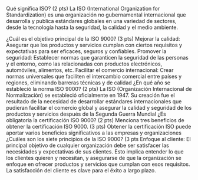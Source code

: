 Qué significa ISO? (2 pts)
La ISO (International Organization for Standardization) es una organización no gubernamental internacional que desarrolla y publica estándares globales en una variedad de sectores, desde la tecnología hasta la seguridad, la calidad y el medio ambiente.


¿Cuál es el objetivo principal de la ISO 9000? (3 pts)
Mejorar la calidad: Asegurar que los productos y servicios cumplan con ciertos requisitos y expectativas para ser eficaces, seguros y confiables.
Promover la seguridad: Establecer normas que garanticen la seguridad de las personas y el entorno, como las relacionadas con productos electrónicos, automóviles, alimentos, etc.
Facilitar el comercio internacional: Crear normas universales que faciliten el intercambio comercial entre países y regiones, eliminando barreras técnicas y de calidad
¿En qué año se estableció la norma ISO 9000? (2 pts)
La ISO (Organización Internacional de Normalización) se estableció oficialmente en 1947. Su creación fue el resultado de la necesidad de desarrollar estándares internacionales que pudieran facilitar el comercio global y asegurar la calidad y seguridad de los productos y servicios después de la Segunda Guerra Mundial
¿Es obligatoria la certificación ISO 9000? (2 pts)
Menciona tres beneficios de obtener la certificación ISO 9000. (3 pts)
Obtener la certificación ISO puede aportar varios beneficios significativos a las empresas y organizaciones
¿Cuáles son los siete principios de la ISO 9000? (3 pts
 Enfoque al cliente:
El principal objetivo de cualquier organización debe ser satisfacer las necesidades y expectativas de sus clientes. Esto implica entender lo que los clientes quieren y necesitan, y asegurarse de que la organización se enfoque en ofrecer productos y servicios que cumplan con esos requisitos. La satisfacción del cliente es clave para el éxito a largo plazo.
